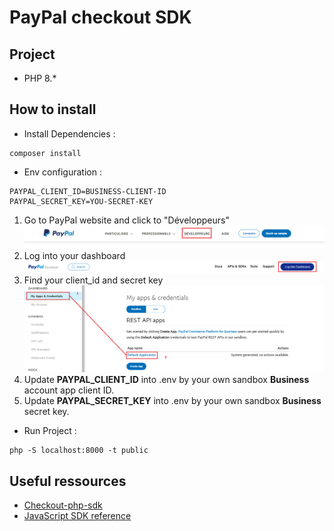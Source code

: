 # PayPal checkout SDK

## Project
*   PHP 8.*

## How to install

*   Install Dependencies :
```
composer install 
```

* Env configuration :
```
PAYPAL_CLIENT_ID=BUSINESS-CLIENT-ID
PAYPAL_SECRET_KEY=YOU-SECRET-KEY
```
1. Go to PayPal website and click to "Développeurs"
   ![PayPal_info](public/img/paypal_app_dev.png)
2. Log into your dashboard
   ![PayPal_dashboard](public/img/paypal_app_dashboard.png)
3. Find your client_id and secret key
   ![PayPal_info](public/img/paypal_app_info.png)
4. Update **PAYPAL_CLIENT_ID** into .env by your own sandbox **Business** account app client ID.
5. Update **PAYPAL_SECRET_KEY** into .env by your own sandbox **Business** secret key.

*   Run Project :
```
php -S localhost:8000 -t public
```

## Useful ressources

- [Checkout-php-sdk](https://packagist.org/packages/paypal/paypal-checkout-sdk)
- [JavaScript SDK reference](https://developer.paypal.com/sdk/js/reference/)